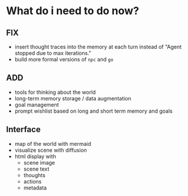 # What do i need to do now?

## FIX
- insert thought traces into the memory at each turn instead of "Agent stopped due to max iterations."
- build more formal versions of `npc` and `go`

## ADD
- tools for thinking about the world
- long-term memory storage / data augmentation
- goal management
- prompt wishlist based on long and short term memory and goals

## Interface
- map of the world with mermaid
- visualize scene with diffusion
- html display with 
    - scene image
    - scene text
    - thoughts
    - actions 
    - metadata